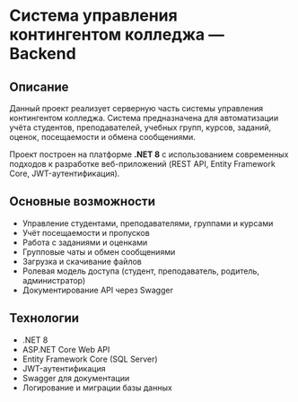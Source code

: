 # Система управления контингентом колледжа — Backend

## Описание
Данный проект реализует серверную часть системы управления контингентом колледжа. Система предназначена для автоматизации учёта студентов, преподавателей, учебных групп, курсов, заданий, оценок, посещаемости и обмена сообщениями.

Проект построен на платформе **.NET 8** с использованием современных подходов к разработке веб-приложений (REST API, Entity Framework Core, JWT-аутентификация).

## Основные возможности
- Управление студентами, преподавателями, группами и курсами
- Учёт посещаемости и пропусков
- Работа с заданиями и оценками
- Групповые чаты и обмен сообщениями
- Загрузка и скачивание файлов
- Ролевая модель доступа (студент, преподаватель, родитель, администратор)
- Документирование API через Swagger

## Технологии
- .NET 8
- ASP.NET Core Web API
- Entity Framework Core (SQL Server)
- JWT-аутентификация
- Swagger для документации
- Логирование и миграции базы данных
